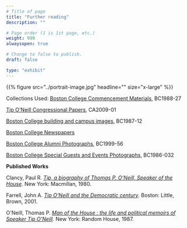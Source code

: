 ```yaml
---
# Title of page
title: "Further reading"
description: ""

# Page order (1 is 1st page, etc.)
weight: 999
alwaysopen: true

# Change to false to publish.
draft: false

type: "exhibit"
---
```


{{% figure src="../portrait-image.jpg" headline="" size="x-large" %}}

Collections Used: [Boston College Commencement Materials](https://bc-primo.hosted.exlibrisgroup.com/permalink/f/l6ucgu/ALMA-BC21476208860001021), BC1988-27

[Tip O'Neill Congressional Papers](https://hdl.handle.net/2345/9312), CA2009-01

[Boston College building and campus images](https://bc-primo.hosted.exlibrisgroup.com/permalink/f/1jdnfk3/ALMA-BC21428864290001021), BC1987-12

[Boston College Newspapers](https://newspapers.bc.edu/)

[Boston College Alumni Photographs](https://bc-primo.hosted.exlibrisgroup.com/permalink/f/l6ucgu/ALMA-BC21427600420001021), BC1999-56

[Boston College Special Guests and Events Photographs,](https://bc-primo.hosted.exlibrisgroup.com/permalink/f/l6ucgu/ALMA-BC21425342270001021) BC1986-032 

__Published Works__

Clancy, Paul R. *[Tip, a biography of Thomas P. O'Neill, Speaker of the House](https://bc-primo.hosted.exlibrisgroup.com/permalink/f/1jdnfk3/ALMA-BC21376259070001021)*. New York: Macmillan, 1980.

Farrell, John A. *[Tip O'Neill and the Democratic century](https://bc-primo.hosted.exlibrisgroup.com/permalink/f/1jdnfk3/ALMA-BC21345810560001021)*. Boston: Little, Brown, 2001.


O'Neill, Thomas P. *[Man of the House : the life and political memoirs of Speaker Tip O'Neill](https://bc-primo.hosted.exlibrisgroup.com/permalink/f/1jdnfk3/ALMA-BC21336860780001021)*. New York: Random House, 1987.



